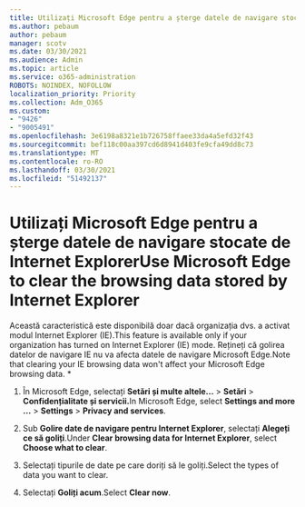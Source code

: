 ```yaml
---
title: Utilizați Microsoft Edge pentru a șterge datele de navigare stocate de Internet Explorer
ms.author: pebaum
author: pebaum
manager: scotv
ms.date: 03/30/2021
ms.audience: Admin
ms.topic: article
ms.service: o365-administration
ROBOTS: NOINDEX, NOFOLLOW
localization_priority: Priority
ms.collection: Adm_O365
ms.custom:
- "9426"
- "9005491"
ms.openlocfilehash: 3e6198a8321e1b726758ffaee33da4a5efd32f43
ms.sourcegitcommit: bef118c00aa397cd6d8941d403fe9cfa49dd8c73
ms.translationtype: MT
ms.contentlocale: ro-RO
ms.lasthandoff: 03/30/2021
ms.locfileid: "51492137"
---
```

# <a name="use-microsoft-edge-to-clear-the-browsing-data-stored-by-internet-explorer"></a><span data-ttu-id="0105d-102">Utilizați Microsoft Edge pentru a șterge datele de navigare stocate de Internet Explorer</span><span class="sxs-lookup"><span data-stu-id="0105d-102">Use Microsoft Edge to clear the browsing data stored by Internet Explorer</span></span>

<span data-ttu-id="0105d-103">Această caracteristică este disponibilă doar dacă organizația dvs. a activat modul Internet Explorer (IE).</span><span class="sxs-lookup"><span data-stu-id="0105d-103">This feature is available only if your organization has turned on Internet Explorer (IE) mode.</span></span> <span data-ttu-id="0105d-104">Rețineți că golirea datelor de navigare IE nu va afecta datele de navigare Microsoft Edge.</span><span class="sxs-lookup"><span data-stu-id="0105d-104">Note that clearing your IE browsing data won't affect your Microsoft Edge browsing data.</span></span>
*
1. <span data-ttu-id="0105d-105">În Microsoft Edge, selectați **Setări și multe altele...**  >  **Setări**  >  **Confidențialitate și servicii.**</span><span class="sxs-lookup"><span data-stu-id="0105d-105">In Microsoft Edge, select **Settings and more ...** > **Settings** > **Privacy and services**.</span></span>

1. <span data-ttu-id="0105d-106">Sub **Golire date de navigare pentru Internet Explorer**, selectați **Alegeți ce să goliți**.</span><span class="sxs-lookup"><span data-stu-id="0105d-106">Under **Clear browsing data for Internet Explorer**, select **Choose what to clear**.</span></span>

1. <span data-ttu-id="0105d-107">Selectați tipurile de date pe care doriți să le goliți.</span><span class="sxs-lookup"><span data-stu-id="0105d-107">Select the types of data you want to clear.</span></span>

1. <span data-ttu-id="0105d-108">Selectați **Goliți acum**.</span><span class="sxs-lookup"><span data-stu-id="0105d-108">Select **Clear now**.</span></span>